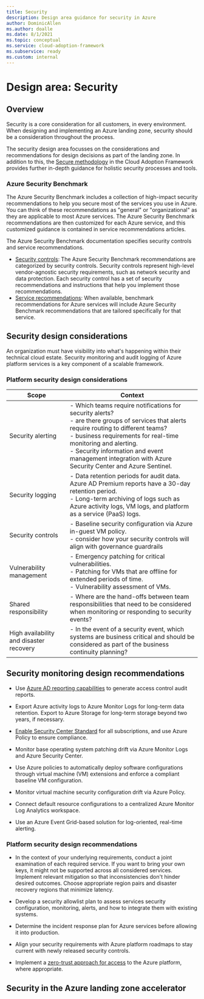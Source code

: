 ```yaml
---
title: Security
description: Design area guidance for security in Azure
author: DominicAllen
ms.author: doalle
ms.date: 8/1/2021
ms.topic: conceptual
ms.service: cloud-adoption-framework
ms.subservice: ready
ms.custom: internal
---
```


# Design area: Security

## Overview

Security is a core consideration for all customers, in every environment.
When designing and implementing an Azure landing zone, security should be a consideration throughout the process.

The security design area focusses on the considerations and recommendations for design decisions as part of the landing zone. In addition to this, the [Secure methodology](/secure/index.md) in the Cloud Adoption Framework provides further in-depth guidance for holistic security processes and tools. 

### Azure Security Benchmark

The Azure Security Benchmark includes a collection of high-impact security recommendations to help you secure most of the services you use in Azure. You can think of these recommendations as "general" or "organizational" as they are applicable to most Azure services. The Azure Security Benchmark recommendations are then customized for each Azure service, and this customized guidance is contained in service recommendations articles.

The Azure Security Benchmark documentation specifies security controls and service recommendations.

- [Security controls](/azure/security/benchmarks/overview): The Azure Security Benchmark recommendations are categorized by security controls. Security controls represent high-level vendor-agnostic security requirements, such as network security and data protection. Each security control has a set of security recommendations and instructions that help you implement those recommendations.
- [Service recommendations](/azure/security/benchmarks/security-baselines-overview): When available, benchmark recommendations for Azure services will include Azure Security Benchmark recommendations that are tailored specifically for that service.

## Security design considerations

An organization must have visibility into what's happening within their technical cloud estate. Security monitoring and audit logging of Azure platform services is a key component of a scalable framework.

### Platform security design considerations

|Scope|Context|
|-|-|
| Security alerting| - Which teams require notifications for security alerts? <br> - are there groups of services that alerts require routing to different teams? <br> - business requirements for real-time monitoring and alerting. <br> - Security information and event management integration with Azure Security Center and Azure Sentinel.|
| Security logging|- Data retention periods for audit data. Azure AD Premium reports have a 30-day retention period. <br> - Long-term archiving of logs such as Azure activity logs, VM logs, and platform as a service (PaaS) logs.|
| Security controls| - Baseline security configuration via Azure in-guest VM policy. <br> - consider how your security controls will align with governance guardrails|
| Vulnerability management|- Emergency patching for critical vulnerabilities. <br>- Patching for VMs that are offline for extended periods of time. <br> - Vulnerability assessment of VMs.
|Shared responsibility| - Where are the hand-offs between team responsibilities that need to be considered when monitoring or responding to security events?|
|High availability and disaster recovery|- In the event of a security event, which systems are business critical and should be considered as part of the business continuity planning? |


## Security monitoring design recommendations

- Use [Azure AD reporting capabilities](/azure/active-directory/reports-monitoring/concept-audit-logs) to generate access control audit reports.

- Export Azure activity logs to Azure Monitor Logs for long-term data retention. Export to Azure Storage for long-term storage beyond two years, if necessary.

- [Enable Security Center Standard](/azure/security-center/security-center-get-started) for all subscriptions, and use Azure Policy to ensure compliance.

- Monitor base operating system patching drift via Azure Monitor Logs and Azure Security Center.

- Use Azure policies to automatically deploy software configurations through virtual machine (VM) extensions and enforce a compliant baseline VM configuration.

- Monitor virtual machine security configuration drift via Azure Policy.

- Connect default resource configurations to a centralized Azure Monitor Log Analytics workspace.

- Use an Azure Event Grid-based solution for log-oriented, real-time alerting.

### Platform security design recommendations

- In the context of your underlying requirements, conduct a joint examination of each required service. If you want to bring your own keys, it might not be supported across all considered services. Implement relevant mitigation so that inconsistencies don't hinder desired outcomes. Choose appropriate region pairs and disaster recovery regions that minimize latency.

- Develop a security allowlist plan to assess services security configuration, monitoring, alerts, and how to integrate them with existing systems.

- Determine the incident response plan for Azure services before allowing it into production.

- Align your security requirements with Azure platform roadmaps to stay current with newly released security controls.

- Implement a [zero-trust approach for access](/azure/cloud-adoption-framework/secure/access-control) to the Azure platform, where appropriate.

## Security in the Azure landing zone accelerator